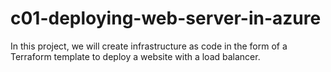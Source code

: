 # c01-deploying-web-server-in-azure
In this project, we will create infrastructure as code in the form of a Terraform template to deploy a website with a load balancer.
